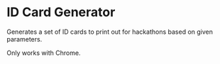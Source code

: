 # ID Card Generator
Generates a set of ID cards to print out for hackathons based on given parameters.

Only works with Chrome.